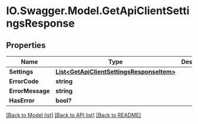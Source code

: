# IO.Swagger.Model.GetApiClientSettingsResponse
## Properties

Name | Type | Description | Notes
------------ | ------------- | ------------- | -------------
**Settings** | [**List&lt;GetApiClientSettingsResponseItem&gt;**](GetApiClientSettingsResponseItem.md) |  | [optional] 
**ErrorCode** | **string** |  | [optional] 
**ErrorMessage** | **string** |  | [optional] 
**HasError** | **bool?** |  | [optional] 

[[Back to Model list]](../README.md#documentation-for-models) [[Back to API list]](../README.md#documentation-for-api-endpoints) [[Back to README]](../README.md)

